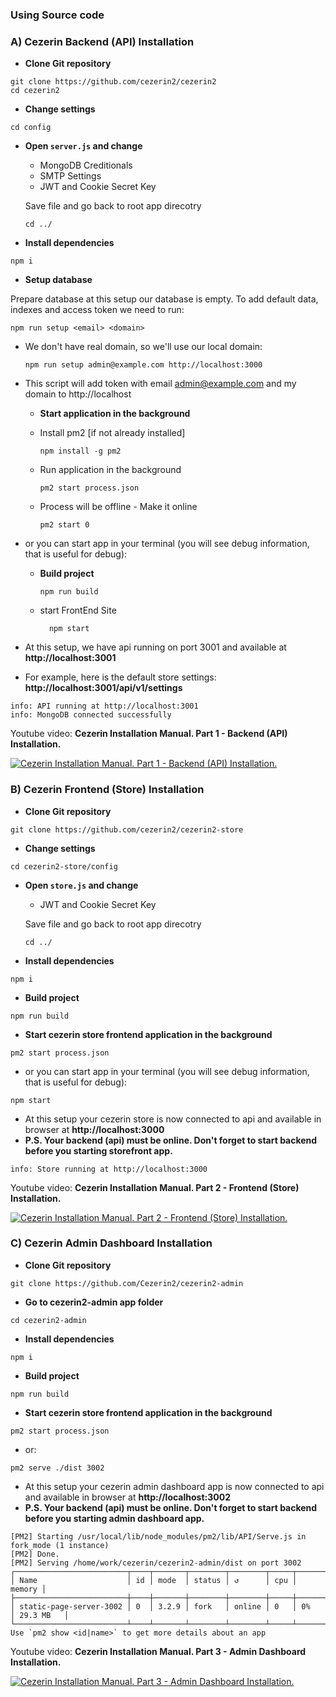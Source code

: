 ### Using Source code

### A) Cezerin Backend (API) Installation
  
  - **Clone Git repository**
  ```shell
  git clone https://github.com/cezerin2/cezerin2
  cd cezerin2
  ```
  
  - **Change settings**
  ```shell
  cd config
  ```

  - **Open `server.js` and change**
  
      - MongoDB Creditionals
      - SMTP Settings
      - JWT and Cookie Secret Key
    
    Save file and go back to root app direcotry
    ```shell
    cd ../
    ```
  
  - **Install dependencies**
  ```shell
  npm i
  ```
  
  - **Setup database** 
  
  Prepare database at this setup our database is empty. To add default data, indexes and access token we need to run:

  ```shell
  npm run setup <email> <domain>
  ```
  
  - We don't have real domain, so we'll use our local domain:
    ```shell
    npm run setup admin@example.com http://localhost:3000
    ```

  - This script will add token with email admin@example.com and my domain to http://localhost
  
	- **Start application in the background**
  
	- Install pm2 [if not already installed] 
	
		```shell
		npm install -g pm2
		```
		
	- Run application in the background
		```shell
		pm2 start process.json
		```
		
	- Process will be offline - Make it online
		```shell
		pm2 start 0
		```

  - or you can start app in your terminal (you will see debug information, that is useful for debug):  
  
	- **Build project**
		```shell
		npm run build
		```
	- start FrontEnd Site 
	  ```shell
		npm start
		```
  
  - At this setup, we have api running on port 3001 and available at **http://localhost:3001**
  
  - For example, here is the default store settings: **http://localhost:3001/api/v1/settings**  
  
  ```shell
info: API running at http://localhost:3001
info: MongoDB connected successfully
  ```

Youtube video: **Cezerin Installation Manual. Part 1 - Backend (API) Installation.**

[![Cezerin Installation Manual. Part 1 - Backend (API) Installation.
](https://img.youtube.com/vi/8qqpudkKIdo/0.jpg)](https://www.youtube.com/watch?v=8qqpudkKIdo)

### B) Cezerin Frontend (Store) Installation

  - **Clone Git repository**
  ```shell
  git clone https://github.com/cezerin2/cezerin2-store
  ```
  
  - **Change settings**
  ```shell
  cd cezerin2-store/config
  ```
  
  - **Open `store.js` and change**
  
      - JWT and Cookie Secret Key
      
    Save file and go back to root app direcotry
    ```shell
    cd ../
    ```
    
  - **Install dependencies**
  ```shell
  npm i
  ```
  
  - **Build project**
  ```shell
  npm run build
  ```
  
  - **Start cezerin store frontend application in the background**
  ```shell
  pm2 start process.json
  ```

  - or you can start app in your terminal (you will see debug information, that is useful for debug):  
  
  ```shell
  npm start
  ```
  
  - At this setup your cezerin store is now connected to api and available in browser at **http://localhost:3000** 
  - **P.S. Your backend (api) must be online. Don't forget to start backend before you starting storefront app.** 
  
  ```shell
info: Store running at http://localhost:3000
  ```
    
Youtube video: **Cezerin Installation Manual. Part 2 - Frontend (Store) Installation.**

[![Cezerin Installation Manual. Part 2 - Frontend (Store) Installation.
](https://img.youtube.com/vi/ldtyjIpiBrM/0.jpg)](https://www.youtube.com/watch?v=ldtyjIpiBrM)
    
### C) Cezerin Admin Dashboard Installation

  - **Clone Git repository**
  ```shell
  git clone https://github.com/Cezerin2/cezerin2-admin
  ```

  - **Go to cezerin2-admin app folder**
  ```shell
  cd cezerin2-admin
  ```
  
  - **Install dependencies**
  ```shell
  npm i
  ```
  
  - **Build project**
  ```shell
  npm run build
  ```
  
  - **Start cezerin store frontend application in the background**
  ```shell
  pm2 start process.json
  ```
  - or:  
  
  ```shell
  pm2 serve ./dist 3002
  ```
  
  - At this setup your cezerin admin dashboard app is now connected to api and available in browser at **http://localhost:3002** 
  - **P.S. Your backend (api) must be online. Don't forget to start backend before you starting admin dashboard app.** 
  
  ```shell
[PM2] Starting /usr/local/lib/node_modules/pm2/lib/API/Serve.js in fork_mode (1 instance)
[PM2] Done.
[PM2] Serving /home/work/cezerin/cezerin2-admin/dist on port 3002
┌─────────────────────────┬────┬───────┬────────┬────────┬─────┬────────┬───────────┐
│ Name                    │ id │ mode  │ status │ ↺      │ cpu │ memory │
├─────────────────────────┼────┼───────┼────────┼────────┼─────┼────────┼───────────┤
│ static-page-server-3002 │ 0  │ 3.2.9 │ fork   │ online │ 0   │ 0%     │ 29.3 MB   │
└─────────────────────────┴────┴───────┴────────┴────────┴─────┴────────┴───────────┘
 Use `pm2 show <id|name>` to get more details about an app

  ```

Youtube video: **Cezerin Installation Manual. Part 3 - Admin Dashboard Installation.**

[![Cezerin Installation Manual. Part 3 - Admin Dashboard Installation.
](https://img.youtube.com/vi/dreihHE82Ds/0.jpg)](https://www.youtube.com/watch?v=dreihHE82Ds)

